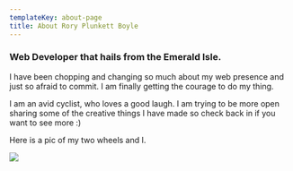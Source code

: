 ```yaml
---
templateKey: about-page
title: About Rory Plunkett Boyle
---
```

### Web Developer that hails from the Emerald Isle.

I have been chopping and changing so much about my web presence and just so afraid to commit. I am finally getting the courage to do my thing.

I am an avid cyclist, who loves a good laugh. I am trying to be more open sharing some of the creative things I have made so check back in if you want to see more :)

Here is a pic of my two wheels and I.

![](/img/kona-rpb.jpg)
